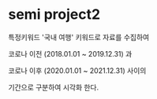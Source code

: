 <h1> semi project2</h1>

특정키워드 '국내 여행' 키워드로 자료를 수집하여

코로나 이전 (2018.01.01 ~ 2019.12.31) 과 

코로나 이후 (2020.01.01 ~ 2021.12.31) 사이의

기간으로 구분하여 시각화 한다.